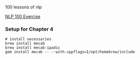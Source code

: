 100 lessons of nlp

[NLP 100 Exercise](https://nlp100.github.io/en/)


### Setup for Chapter 4

```
# install necessaries
brew install mecab
brew install mecab-ipadic
gem install mecab -- --with-cppflags=I/opt/homebrew/include
```
